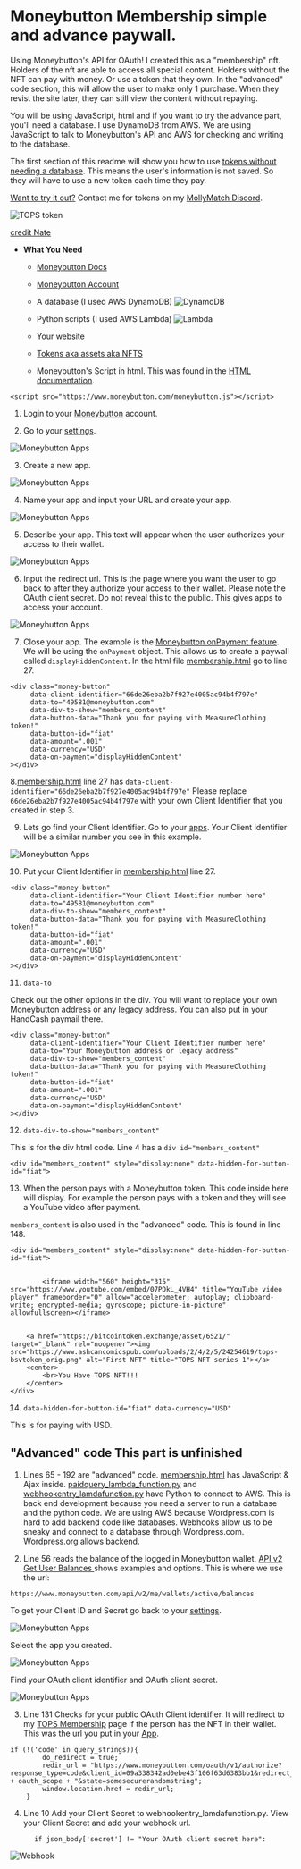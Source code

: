 Moneybutton Membership simple and advance paywall.
=================
Using Moneybutton's API for OAuth! I created this as a "membership" nft. Holders of the nft are able to access all special content. Holders without the NFT can pay with money. Or use a token that they own. In the "advanced" code section, this will allow the user to make only 1 purchase.  When they revist the site later, they can still view the content without repaying.

 You will be using JavaScript, html and if you want to try the advance part, you'll need a database.  I use DynamoDB from AWS. We are using JavaScript to talk to Moneybutton's API and AWS for checking and writing to the database. 

The first section of this readme will show you how to use [tokens without needing a database](https://docs.moneybutton.com/docs/mb-html.html). This means the user's information is not saved. So they will have to use a new token each time they pay. 

[Want to try it out?](https://www.tennesseeohioparanormalsociety.com/membership/) Contact me for tokens on my [MollyMatch Discord](https://discord.gg/cFZPH8A3hW).

![TOPS token](/docs/images/tops_token.jpg)

[credit Nate](https://twitter.com/ACP_Nate)

- **What You Need**

    - [Moneybutton Docs](https://docs.moneybutton.com/)

    - [Moneybutton Account](https://www.moneybutton.com/)

    - A database (I used AWS DynamoDB)
        ![DynamoDB](/docs/images/DynamoDB.jpg)

    - Python scripts (I used AWS Lambda)
        ![Lambda](/docs/images/lambda.jpg)

    - Your website

    - [Tokens aka assets aka NFTS](https://bitcointoken.exchange/asset/6521/)

    - Moneybutton's Script in html. This was found in the [HTML documentation](https://docs.moneybutton.com/docs/mb-html.html).

`<script src="https://www.moneybutton.com/moneybutton.js"></script>`



1. Login to your [Moneybutton](https://www.moneybutton.com/) account. 


2. Go to your [settings](https://www.moneybutton.com/settings).

![Moneybutton Apps](/docs/images/1moneybutton-apps.jpg)


3. Create a new app.

![Moneybutton Apps](/docs/images/4-createnewapp.jpg)


4. Name your app and input your URL and create your app.

![Moneybutton Apps](/docs/images/5-addname.jpg)


5. Describe your app. This text will appear when the user authorizes your access to their wallet.

![Moneybutton Apps](/docs/images/6-appdescription.jpg)



6. Input the redirect url. This is the page where you want the user to go back to after they authorize your access to their wallet. Please note the OAuth client secret. Do not reveal this to the public. This gives apps to access your account. 

![Moneybutton Apps](/docs/images/7-redirecturl.jpg)


7. Close your app. The example is the [Moneybutton onPayment feature](https://docs.moneybutton.com/docs/mb-javascript.html). We will be using the `onPayment` object. This allows us to create a paywall called `displayHiddenContent`. In the html file [membership.html](/membership.html) go to line 27. 

```
<div class="money-button"
	 data-client-identifier="66de26eba2b7f927e4005ac94b4f797e"
  	 data-to="49581@moneybutton.com"
	 data-div-to-show="members_content"
	 data-button-data="Thank you for paying with MeasureClothing token!"
	 data-button-id="fiat"
  	 data-amount=".001"
  	 data-currency="USD"
  	 data-on-payment="displayHiddenContent"
></div>
```


8.[membership.html](/membership.html) line 27 has `data-client-identifier="66de26eba2b7f927e4005ac94b4f797e"` Please replace `66de26eba2b7f927e4005ac94b4f797e` with your own Client Identifier that you created in step 3. 


9.  Lets go find your Client Identifier.  Go to your [apps](https://www.moneybutton.com/settings#_yourApps). Your Client Identifier will be a similar number you see in this example.

![Moneybutton Apps](/docs/images/8-clientid.jpg)



10. Put your Client Identifier in [membership.html](/membership.html) line 27. 
```
<div class="money-button"
	 data-client-identifier="Your Client Identifier number here"
  	 data-to="49581@moneybutton.com"
	 data-div-to-show="members_content"
	 data-button-data="Thank you for paying with MeasureClothing token!"
	 data-button-id="fiat"
  	 data-amount=".001"
  	 data-currency="USD"
  	 data-on-payment="displayHiddenContent"
></div>
```

11. `data-to`

Check out the other options in the div. You will want to replace your own Moneybutton address or any legacy address. You can also put in your HandCash paymail there. 
```
<div class="money-button"
	 data-client-identifier="Your Client Identifier number here"
  	 data-to="Your Moneybutton address or legacy address"
	 data-div-to-show="members_content"
	 data-button-data="Thank you for paying with MeasureClothing token!"
	 data-button-id="fiat"
  	 data-amount=".001"
  	 data-currency="USD"
  	 data-on-payment="displayHiddenContent"
></div>
```

12. `data-div-to-show="members_content"`

This is for the div html code.  Line 4 has a `div id="members_content"`

```
<div id="members_content" style="display:none" data-hidden-for-button-id="fiat">
```


13. When the person pays with a Moneybutton token. This code inside here will display. For example the person pays with a token and they will see a YouTube video after payment.

`members_content` is also used in the "advanced" code. This is found in line 148.

```
<div id="members_content" style="display:none" data-hidden-for-button-id="fiat">

		
		<iframe width="560" height="315" src="https://www.youtube.com/embed/07PDkL_4VH4" title="YouTube video player" frameborder="0" allow="accelerometer; autoplay; clipboard-write; encrypted-media; gyroscope; picture-in-picture" allowfullscreen></iframe>


	<a href="https://bitcointoken.exchange/asset/6521/" target="_blank" rel="noopener"><img src="https://www.ashcancomicspub.com/uploads/2/4/2/5/24254619/tops-bsvtoken_orig.png" alt="First NFT" title="TOPS NFT series 1"></a>
    <center>
        <br>You Have TOPS NFT!!!
    </center>
</div>
```

14. `data-hidden-for-button-id="fiat" data-currency="USD"`

This is for paying with USD. 





## "Advanced" code This part is unfinished


1. Lines 65 - 192 are "advanced" code. [membership.html](/membership.html) has JavaScript & Ajax inside. [paidquery_lambda_function.py](/paidquery_lambda_function.py) and [webhookentry_lamdafunction.py](/webhookentry_lamdafunction.py) have Python to connect to AWS. This is back end development because you need a server to run a database and the python code. We are using AWS because Wordpress.com is hard to add backend code like databases. Webhooks allow us to be sneaky and connect to a database through Wordpress.com. Wordpress.org allows backend. 


2. Line 56 reads the balance of the logged in Moneybutton wallet. [API v2 Get User Balances ](https://docs.moneybutton.com/docs/api/v2/api-v2-user-balances.html) shows examples and options. This is where we use the url: 


`https://www.moneybutton.com/api/v2/me/wallets/active/balances`



To get your Client ID and Secret go back to your [settings](https://www.moneybutton.com/settings). 

![Moneybutton Apps](/docs/images/2moneybutton-apps-permissions.jpg)


Select the app you created.


![Moneybutton Apps](/docs/images/3-mb-apps-list.jpg)


Find your OAuth client identifier and OAuth client secret.

![Moneybutton Apps](/docs/images/oauth_client_secret.jpg)



3. Line 131 Checks for your public OAuth Client identifier. It will redirect to my [TOPS Membership](https://www.tennesseeohioparanormalsociety.com/membership/) page if the person has the NFT in their wallet. This was the url you put in your [App](https://www.moneybutton.com/settings).

```
if (!('code' in query_strings)){
		do_redirect = true;
		redir_url = "https://www.moneybutton.com/oauth/v1/authorize?response_type=code&client_id=09a338342ad0ebe43f106f63d6383bb1&redirect_uri=https://www.tennesseeohioparanormalsociety.com/membership/&scope=" + oauth_scope + "&state=somesecurerandomstring";
		window.location.href = redir_url;
	}
```


4. Line 10 Add your Client Secret to webhookentry_lamdafunction.py. View your Client Secret and add your webhook url.

```
      if json_body['secret'] != "Your OAuth client secret here":
```
![Webhook](/docs/images/webhook.jpg)
